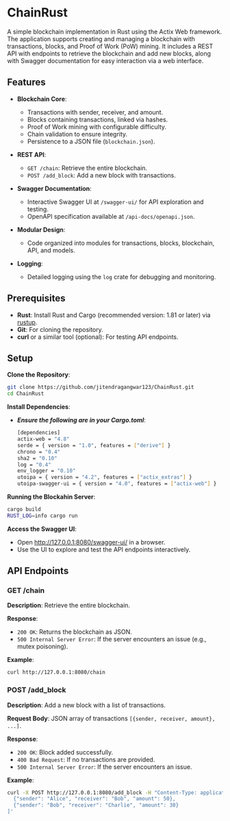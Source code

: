 # ChainRust

A simple blockchain implementation in Rust using the Actix Web framework. The application supports creating and managing a blockchain with transactions, blocks, and Proof of Work (PoW) mining. It includes a REST API with endpoints to retrieve the blockchain and add new blocks, along with Swagger documentation for easy interaction via a web interface.

## Features
- **Blockchain Core**:
  - Transactions with sender, receiver, and amount.
  - Blocks containing transactions, linked via hashes.
  - Proof of Work mining with configurable difficulty.
  - Chain validation to ensure integrity.
  - Persistence to a JSON file (`blockchain.json`).
  
- **REST API**:
  - `GET /chain`: Retrieve the entire blockchain.
  - `POST /add_block`: Add a new block with transactions.
  
- **Swagger Documentation**:
  - Interactive Swagger UI at `/swagger-ui/` for API exploration and testing.
  - OpenAPI specification available at `/api-docs/openapi.json`.

- **Modular Design**:
  - Code organized into modules for transactions, blocks, blockchain, API, and models.
- **Logging**:
  - Detailed logging using the `log` crate for debugging and monitoring.

## Prerequisites
- **Rust**: Install Rust and Cargo (recommended version: 1.81 or later) via [rustup](https://rustup.rs/).
- **Git**: For cloning the repository.
- **curl** or a similar tool (optional): For testing API endpoints.

## Setup
**Clone the Repository**:
   ```bash
   git clone https://github.com/jitendragangwar123/ChainRust.git
   cd ChainRust
   ```
**Install Dependencies**:
  - ***Ensure the following are in your Cargo.toml***:
  
    ```bash
    [dependencies]
    actix-web = "4.8"
    serde = { version = "1.0", features = ["derive"] }
    chrono = "0.4"
    sha2 = "0.10"
    log = "0.4"
    env_logger = "0.10"
    utoipa = { version = "4.2", features = ["actix_extras"] }
    utoipa-swagger-ui = { version = "4.0", features = ["actix-web"] }
    ```
**Running the Blockahin Server**:
```bash
cargo build
RUST_LOG=info cargo run
```
**Access the Swagger UI**:
- Open http://127.0.0.1:8080/swagger-ui/ in a browser.
- Use the UI to explore and test the API endpoints interactively.



## API Endpoints

### GET /chain
**Description**: Retrieve the entire blockchain.

**Response**:
- `200 OK`: Returns the blockchain as JSON.
- `500 Internal Server Error`: If the server encounters an issue (e.g., mutex poisoning).

**Example**:
```bash
curl http://127.0.0.1:8080/chain
```

### POST /add_block
**Description**: Add a new block with a list of transactions.

**Request Body**: JSON array of transactions `[{sender, receiver, amount}, ...]`.

**Response**:
- `200 OK`: Block added successfully.
- `400 Bad Request`: If no transactions are provided.
- `500 Internal Server Error`: If the server encounters an issue.

**Example**:
```bash
curl -X POST http://127.0.0.1:8080/add_block -H "Content-Type: application/json" -d '[
  {"sender": "Alice", "receiver": "Bob", "amount": 50},
  {"sender": "Bob", "receiver": "Charlie", "amount": 30}
]'
```

